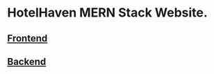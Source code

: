# HotelHaven MERN Stack Website.

## [Frontend](https://github.com/sheik-mostafizur/hotel-haven-frontend.git)

## [Backend](https://github.com/sheik-mostafizur/hotel-haven-backend.git)

